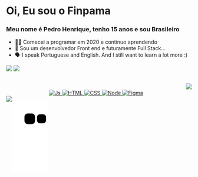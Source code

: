 # Oi, Eu sou o Finpama 
###  Meu nome é Pedro Henrique, tenho 15 anos e sou Brasileiro  
- 👨‍💻 Comecei a programar em 2020 e continuo aprendendo  
- 👀 Sou um desenvolvedor Front end e futuramente Full Stack...  
- 🗣 I speak Portuguese and English. And I still want to learn a lot more :)

<div> 
  <a href="mailto:phma020@gmail.com"><img src="https://img.shields.io/badge/-Gmail-%23333?style=for-the-badge&logo=gmail&logoColor=white&color=ff002f" target="_blank"></a>
  <a href="https://discordapp.com/users/381510205718134784/" target="_blank"><img src="https://img.shields.io/badge/Discord-7289DA?style=for-the-badge&logo=discord&logoColor=white&color=7e3ace" target="_blank"></a> 
  <!-- <a href="" target="_blank"><img src="https://img.shields.io/badge/-LinkedIn-%230077B5?style=for-the-badge&logo=linkedin&logoColor=white" target="_blank"></a> -->
</div>

##

<div>
  <a href="https://github.com/finpama">
  <img align="right" height="180em" src="https://github-readme-stats.vercel.app/api/top-langs/?username=finpama&layout=compact&langs_count=7&theme=midnight-purple&border_color=21262d&bg_color=40,0e000b,040009"/>
  <div align="center" style="display: inline_block"><br>
    <img alt="Js" height="30" width="30" src="https://cdn.jsdelivr.net/gh/devicons/devicon/icons/javascript/javascript-plain.svg">
    <img alt="HTML" height="30" width="30" src="https://cdn.jsdelivr.net/gh/devicons/devicon/icons/html5/html5-plain.svg">
    <img alt="CSS" height="30" width="30" src="https://cdn.jsdelivr.net/gh/devicons/devicon/icons/css3/css3-plain.svg">
    <img alt="Node" height="30" width="30" src="https://cdn.jsdelivr.net/gh/devicons/devicon/icons/nodejs/nodejs-plain.svg">
    <img alt="Figma" height="30" width="30" src="https://cdn.jsdelivr.net/gh/devicons/devicon/icons/figma/figma-original.svg">
  </div>
    
  <img align="left" height="180em" src="https://github-readme-stats.vercel.app/api?username=finpama&show_icons=true&theme=midnight-purple&include_all_commits=true&count_private=true&icon_color=ff0033&border_color=21262d&bg_color=40,0e000b,040009"/>
  </a>
</div>
  
  ![Snake animation](https://github.com/finpama/finpama/blob/output/github-contribution-grid-snake.svg)
